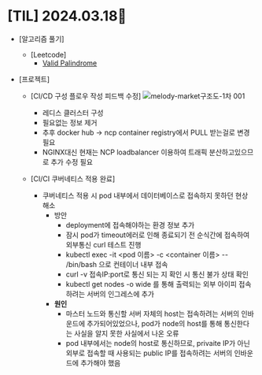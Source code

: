 # [TIL] 2024.03.18📒

  * [알고리즘 풀기]
    * [Leetcode]
      * [Valid Palindrome](https://github.com/elephant97/Algorithm/blob/main/Leetcode/Java/Easy/Valid%20Palindrome.java)

  * [프로젝트]
    * [CI/CD 구성 플로우 작성 피드백 수정]
      ![melody-market구조도-1차 001](https://github.com/elephant97/TIL/assets/82919411/74923950-abd4-48f2-bc0b-93c0723b84fd)

      * 레디스 클러스터 구성
      * 필요없는 정보 제거
      * 추후 docker hub -> ncp container registry에서 PULL 받는걸로 변경 필요
      * NGINX대신 현재는 NCP loadbalancer 이용하여 트래픽 분산하고있으므로 추가 수정 필요

    * [CI/CI 쿠버네티스 적용 완료]
      * 쿠버네티스 적용 시 pod 내부에서 데이터베이스로 접속하지 못하던 현상 해소
        * 방안
          * deployment에 접속해야하는 환경 정보 추가
          * 잠시 pod가 timeout에러로 인해 종료되기 전 순식간에 접속하여 외부통신 curl 테스트 진행
          * kubectl exec -it <pod 이름> -c <container 이름> -- /bin/bash 으로 컨테이너 내부 접속
          * curl -v 접속IP:port로 통신 되는 지 확인 시 통신 불가 상태 확인
          * kubectl get nodes -o wide 를 통해 출력되는 외부 아이피 접속하려는 서버의 인그레스에 추가
        * **원인**
          * 마스터 노드와 통신할 서버 자체의 host는 접속하려는 서버의 인바운드에 추가되어있었으나, pod가 node의 host를 통해 통신한다는 사실을 알지 못한 사실에서 나온 오류
          * pod 내부에서는 node의 host로 통신하므로, privaite IP가 아닌 외부로 접속할 때 사용되는 public IP를 접속하려는 서버의 인바운드에 추가해야 했음
